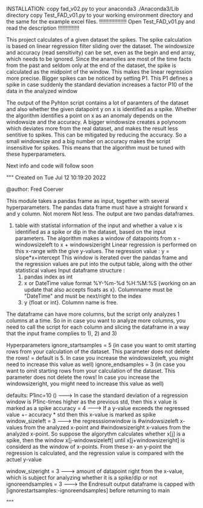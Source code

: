 INSTALLATION:
copy fad_v02.py to your anaconda3 ./Anaconda3/Lib directory
copy Test_FAD_v01.py to your working environment directory and the same for the example excel files.
!!!!!!!!!!!!!!!!!! Open Test_FAD_v01.py and read the description !!!!!!!!!!!!!!

This project calculates of a given dataset the spikes. The spike calculation is based on linear regression filter sliding over the dataset. 
The windowsize and accuracy (read sensitivity) can be set, even as the begin and end array, which needs to be ignored.
Since the anamolies are most of the time facts from the past and seldom only at the end of the dataset, the spike is calculated as the midpoint of the window. 
This makes the linear regression more precise. Bigger spikes can be noticed by setting P1. 
This P1 defines a spike in case suddenly the standard deviation increases a factor P10 of the data in the analyzed window

The output of the Pyhton script contains a lot of paramters of the dataset and also whether the given datapoint y on x is identified as a spike. 
Whether the algorithm identifies a point on x as an anomaly depends on the windowsize and the accuracy. 
A bigger windowsize creates a polynoom which deviates more from the real dataset, and makes the result less sentitive to spikes. 
This can be mitigated by reducing the accuracy. So a small windowsize and a big number on accuracy makes the script insensitive for spikes.
This means that the algorithm must be tuned with these hyperparameters.

Next info and code will follow soon

"""
Created on Tue Jul 12 10:19:20 2022

@author: Fred Coerver

This module takes a pandas frame as input, together with several hyperparameters. 
The pandas data frame must have a straight forward x and y column. Not morem Not less.
The output are two pandas dataframes.
1) table with statistal information of the input and whether a value x is identified as a spike or dip in the
dataset, based on the input parameters. The algorithm makes a window of datapoints from x - windowsizeleft to  x + windowsizeright
Linear regression is performed on this x-range with the give y-values. The regression value : y = slope*x+intercept
This window is iterated over the pandas frame and the regression values are put into the output table, along with the other statistical values
Input dataframe structure :
    1) pandas index as int
    2) x or DateTime value format %Y-%m-%d %H:%M:%S {working on an update that also accepts floats as x}. 
    Columnname must be "DateTime" and must be next/right to the index
    3) y {float or int}. Columnn name is free. 

The dataframe can have more columns, but the script only analyzes 1 columns at a time.
So in in case you want to analyze more columns, you need to call the script for each column and slicing 
the dataframe in a way that the input frame complies to 1), 2) and 3)

Hyperparameters
ignore_startsamples = 5 (in case you want to omit starting rows from your calculation of the dataset. 
                         This parameter does not delete the rows! = default is 5. 
                         In case you increase the windowsizeleft, you might need to increase this value as well)
ignore_endsamples = 3 (in case you want to omit starting rows from your calculation of the dataset. 
                         This parameter does not delete the rows! 
                         In case you increase the windowsizeright, you might need to increase this value as well)

defaults:
P1inc=10 ()                  ---> In case the standard deviation of a regression window is P1inc-times higher as the previous std, 
                                  then this x value is marked as a spike
accuracy = 4                 ---> If a y-value exceeds the regressed value +- accuracy * std then this x-value is marked as spike
window_sizeleft = 3          ---> the regresssionwindow is #windowsizeleft x-values from the analyzed x-point and #windowsizeright x-values
                                  from the analyzed x-point. So suppose the algorythm calculates whether x[j] is a spike, 
                                  then the window x[j-windowsizeleft] until x[j+windowsizeright] is considerd as the window of x-points.
                                  From these x- an y-point the regression is calculated, and the regression value is compared with the actuel y-value
                                  
window_sizeright = 3         ---> amount of datapoint right from the x-value, which is subject for analyzing whether it is a spike/dip or not
ignoreendsamples = 3         ---> the Endresult output dataframe is capped with [ignorestartsamples:-ignoreendsamples] before returning to main


"""
